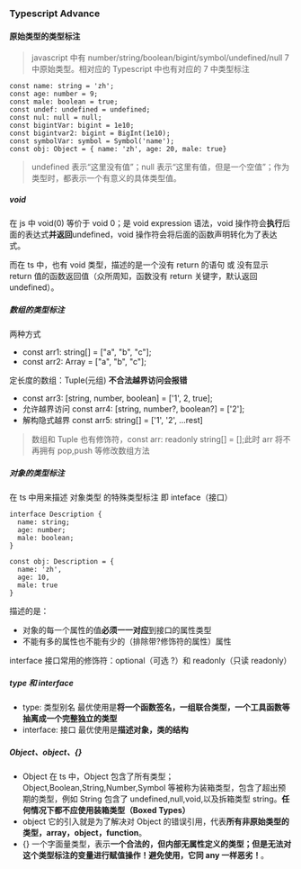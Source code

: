 ### Typescript Advance

#### 原始类型的类型标注

> javascript 中有 number/string/boolean/bigint/symbol/undefined/null 7 中原始类型。相对应的 Typescript 中也有对应的 7 中类型标注

```
const name: string = 'zh';
const age: number = 9;
const male: boolean = true;
const undef: undefined = undefined;
const nul: null = null;
const bigintVar: bigint = 1e10;
const bigintvar2: bigint = BigInt(1e10);
const symbolVar: symbol = Symbol('name');
const obj: Object = { name: 'zh', age: 20, male: true}
```

> undefined 表示“这里没有值”；null 表示“这里有值，但是一个空值”；作为类型时，都表示一个有意义的具体类型值。

##### void

在 js 中 void(0) 等价于 void 0；是 void expression 语法，void 操作符会**执行**后面的表达式**并返回**undefined，void 操作符会将后面的函数声明转化为了表达式。

而在 ts 中，也有 void 类型，描述的是一个没有 return 的语句 或 没有显示 return 值的函数返回值（众所周知，函数没有 return 关键字，默认返回 undefined）。

##### 数组的类型标注

两种方式

- const arr1: string[] = ["a", "b", "c"];
- const arr2: Array<string> = ["a", "b", "c"];

定长度的数组：Tuple(元组) **不合法越界访问会报错**

- const arr3: [string, number, boolean] = ['1', 2, true];
- 允许越界访问 const arr4: [string, number?, boolean?] = ['2'];
- 解构隐式越界 const arr5: string[] = ['1', '2', ...rest]

> 数组和 Tuple 也有修饰符，const arr: readonly string[] = [];此时 arr 将不再拥有 pop,push 等修改数组方法

##### 对象的类型标注

在 ts 中用来描述 对象类型 的特殊类型标注 即 inteface（接口）

```
interface Description {
  name: string;
  age: number;
  male: boolean;
}

const obj: Description = {
  name: 'zh',
  age: 10,
  male: true
}
```

描述的是：

- 对象的每一个属性的值**必须一一对应**到接口的属性类型
- 不能有多的属性也不能有少的（排除带?修饰符的属性）属性

interface 接口常用的修饰符：optional（可选 ?）和 readonly（只读 readonly）

##### type 和 interface

- type: 类型别名 最优使用是**将一个函数签名，一组联合类型，一个工具函数等抽离成一个完整独立的类型**
- interface: 接口 最优使用是**描述对象，类的结构**

##### Object、object、{}

- Object 在 ts 中，Object 包含了所有类型；Object,Boolean,String,Number,Symbol 等被称为装箱类型，包含了超出预期的类型，例如 String 包含了 undefined,null,void,以及拆箱类型 string。**任何情况下都不应使用装箱类型（Boxed Types）**
- object 它的引入就是为了解决对 Object 的错误引用，代表**所有非原始类型的类型，array，object，function**。
- {} 一个字面量类型，表示**一个合法的，但内部无属性定义的类型；但是无法对这个类型标注的变量进行赋值操作！避免使用，它同 any 一样恶劣！**。
